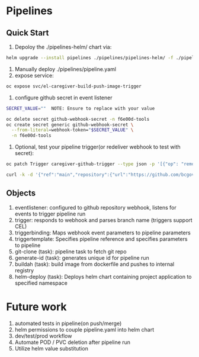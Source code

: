 # Pipelines

## Quick Start

1. Depoloy the ./pipelines-helm/ chart via: 
```bash
helm upgrade --install pipelines ./pipelines/pipelines-helm/ -f ./pipelines/pipelines-helm/values.yaml
```
1. Manually deploy ./pipelines/pipeline.yaml
1. expose service:
```bash
oc expose svc/el-caregiver-build-push-image-trigger
```
1. configure github secret in event listener
```bash
SECRET_VALUE=""  NOTE: Ensure to replace with your value

oc delete secret github-webhook-secret -n f6e00d-tools
oc create secret generic github-webhook-secret \
  --from-literal=webhook-token="$SECRET_VALUE" \
  -n f6e00d-tools
```
1. Optional, test your pipeline trigger(or redeliver webhook to test with secret):
```bash
oc patch Trigger caregiver-github-trigger --type json -p '[{"op": "remove", "path":  "/spec/0/interceptors/0/params/0"}]' 

curl -k -d '{"ref":"main","repository":{"url":"https://github.com/bcgov/caregiver-portal.git"},"head_commit":{"message": "v3"}}' -H "Content-Type: application/json" -H "X-GitHub-Event: push" http://el-caregiver-build-push-image-trigger-f6e00d-tools.apps.gold.devops.gov.bc.ca 
```


## Objects

1. eventlistener: configured to github repository webhook, listens for events to trigger pipeline run
1. trigger: responds to webhook and parses branch name (triggers support CEL)
1. triggerbinding: Maps webhook event parameters to pipeline parameters
1. triggertemplate: Specifies pipeline reference and specifies parameters to pipeline
1. git-clone (task): pipeline task to fetch git repo
1. generate-id (task): generates unique id for pipeline run
1. buildah (task): build image from dockerfile and pushes to internal registry
1. helm-deploy (task): Deploys helm chart containing project application to specified namespace


# Future work
1. automated tests in pipeline(on push/merge)
1. helm permissions to couple pipeline.yaml into helm chart
1. dev/test/prod workflow
1. Automate POD / PVC deletion after pipeline run
1. Utilize helm value substitution